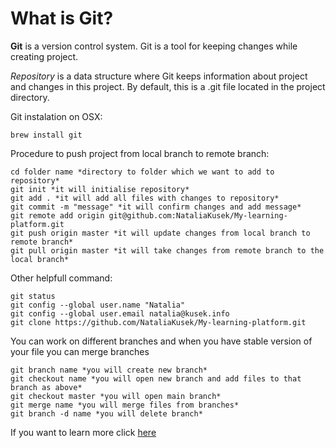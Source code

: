 # What is **Git**?

**Git** is a version control system. Git is a tool for keeping changes while creating project.

*Repository* is a data structure where Git keeps information about project and changes in this project. By default, this is a .git file located in the project directory.

Git instalation on OSX:
```
brew install git
```

Procedure to push project from local branch to remote branch:

```
cd folder name *directory to folder which we want to add to repository*
git init *it will initialise repository*
git add . *it will add all files with changes to repository*
git commit -m "message" *it will confirm changes and add message*
git remote add origin git@github.com:NataliaKusek/My-learning-platform.git
git push origin master *it will update changes from local branch to remote branch*
git pull origin master *it will take changes from remote branch to the local branch*
```
Other helpfull command:
```
git status
git config --global user.name "Natalia"
git config --global user.email natalia@kusek.info
git clone https://github.com/NataliaKusek/My-learning-platform.git
```

You can work on different branches and when you have stable version of your file you can merge branches

```
git branch name *you will create new branch*
git checkout name *you will open new branch and add files to that branch as above*
git checkout master *you will open main branch*
git merge name *you will merge files from branches*
git branch -d name *you will delete branch*
```


If you want to learn more click [here](https://git-scm.com/documentation "Git home page")


